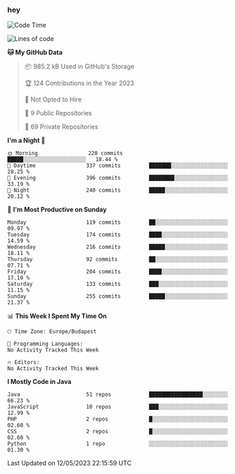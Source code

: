 ### hey

<!--START_SECTION:waka-->
![Code Time](http://img.shields.io/badge/Code%20Time-884%20hrs%2054%20mins-blue)

![Lines of code](https://img.shields.io/badge/From%20Hello%20World%20I%27ve%20Written-963.6%20thousand%20lines%20of%20code-blue)

**🐱 My GitHub Data** 

> 📦 985.2 kB Used in GitHub's Storage 
 > 
> 🏆 124 Contributions in the Year 2023
 > 
> 🚫 Not Opted to Hire
 > 
> 📜 9 Public Repositories 
 > 
> 🔑 69 Private Repositories 
 > 
**I'm a Night 🦉** 

```text
🌞 Morning                220 commits         █████░░░░░░░░░░░░░░░░░░░░   18.44 % 
🌆 Daytime                337 commits         ███████░░░░░░░░░░░░░░░░░░   28.25 % 
🌃 Evening                396 commits         ████████░░░░░░░░░░░░░░░░░   33.19 % 
🌙 Night                  240 commits         █████░░░░░░░░░░░░░░░░░░░░   20.12 % 
```
📅 **I'm Most Productive on Sunday** 

```text
Monday                   119 commits         ██░░░░░░░░░░░░░░░░░░░░░░░   09.97 % 
Tuesday                  174 commits         ████░░░░░░░░░░░░░░░░░░░░░   14.59 % 
Wednesday                216 commits         █████░░░░░░░░░░░░░░░░░░░░   18.11 % 
Thursday                 92 commits          ██░░░░░░░░░░░░░░░░░░░░░░░   07.71 % 
Friday                   204 commits         ████░░░░░░░░░░░░░░░░░░░░░   17.10 % 
Saturday                 133 commits         ███░░░░░░░░░░░░░░░░░░░░░░   11.15 % 
Sunday                   255 commits         █████░░░░░░░░░░░░░░░░░░░░   21.37 % 
```


📊 **This Week I Spent My Time On** 

```text
🕑︎ Time Zone: Europe/Budapest

💬 Programming Languages: 
No Activity Tracked This Week

🔥 Editors: 
No Activity Tracked This Week
```

**I Mostly Code in Java** 

```text
Java                     51 repos            █████████████████░░░░░░░░   66.23 % 
JavaScript               10 repos            ███░░░░░░░░░░░░░░░░░░░░░░   12.99 % 
PHP                      2 repos             █░░░░░░░░░░░░░░░░░░░░░░░░   02.60 % 
CSS                      2 repos             █░░░░░░░░░░░░░░░░░░░░░░░░   02.60 % 
Python                   1 repo              ░░░░░░░░░░░░░░░░░░░░░░░░░   01.30 % 
```




 Last Updated on 12/05/2023 22:15:59 UTC
<!--END_SECTION:waka-->
